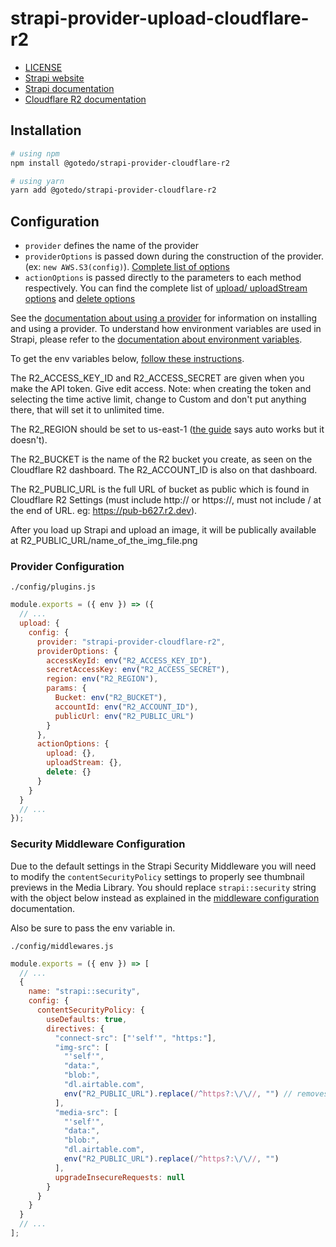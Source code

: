 # strapi-provider-upload-cloudflare-r2

- [LICENSE](LICENSE)
- [Strapi website](https://strapi.io/)
- [Strapi documentation](https://docs.strapi.io)
- [Cloudflare R2 documentation](https://developers.cloudflare.com/r2/)

## Installation

```bash
# using npm
npm install @gotedo/strapi-provider-cloudflare-r2
```

```bash
# using yarn
yarn add @gotedo/strapi-provider-cloudflare-r2
```

## Configuration

- `provider` defines the name of the provider
- `providerOptions` is passed down during the construction of the provider. (ex: `new AWS.S3(config)`). [Complete list of options](https://docs.aws.amazon.com/AWSJavaScriptSDK/latest/AWS/S3.html#constructor-property)
- `actionOptions` is passed directly to the parameters to each method respectively. You can find the complete list of [upload/ uploadStream options](https://docs.aws.amazon.com/AWSJavaScriptSDK/latest/AWS/S3.html#upload-property) and [delete options](https://docs.aws.amazon.com/AWSJavaScriptSDK/latest/AWS/S3.html#deleteObject-property)

See the [documentation about using a provider](https://docs.strapi.io/developer-docs/latest/plugins/upload.html#using-a-provider) for information on installing and using a provider. To understand how environment variables are used in Strapi, please refer to the [documentation about environment variables](https://docs.strapi.io/developer-docs/latest/setup-deployment-guides/configurations/optional/environment.html#environment-variables).

To get the env variables below, [follow these instructions](https://developers.cloudflare.com/r2/platform/s3-compatibility/tokens/).

The R2_ACCESS_KEY_ID and R2_ACCESS_SECRET are given when you make the API token. Give edit access. Note: when creating the token and selecting the time active limit, change to Custom and don't put anything there, that will set it to unlimited time.

The R2_REGION should be set to us-east-1 ([the guide](https://developers.cloudflare.com/r2/platform/s3-compatibility/api/) says auto works but it doesn't).

The R2_BUCKET is the name of the R2 bucket you create, as seen on the Cloudflare R2 dashboard. The R2_ACCOUNT_ID is also on that dashboard.

The R2_PUBLIC_URL is the full URL of bucket as public which is found in Cloudflare R2 Settings (must include http:// or https://, must not include / at the end of URL. eg: https://pub-b627.r2.dev).

After you load up Strapi and upload an image, it will be publically available at R2_PUBLIC_URL/name_of_the_img_file.png

### Provider Configuration

`./config/plugins.js`

```js
module.exports = ({ env }) => ({
  // ...
  upload: {
    config: {
      provider: "strapi-provider-cloudflare-r2",
      providerOptions: {
        accessKeyId: env("R2_ACCESS_KEY_ID"),
        secretAccessKey: env("R2_ACCESS_SECRET"),
        region: env("R2_REGION"),
        params: {
          Bucket: env("R2_BUCKET"),
          accountId: env("R2_ACCOUNT_ID"),
          publicUrl: env("R2_PUBLIC_URL")
        }
      },
      actionOptions: {
        upload: {},
        uploadStream: {},
        delete: {}
      }
    }
  }
  // ...
});
```

### Security Middleware Configuration

Due to the default settings in the Strapi Security Middleware you will need to modify the `contentSecurityPolicy` settings to properly see thumbnail previews in the Media Library. You should replace `strapi::security` string with the object below instead as explained in the [middleware configuration](https://docs.strapi.io/developer-docs/latest/setup-deployment-guides/configurations/required/middlewares.html#loading-order) documentation.

Also be sure to pass the env variable in.

`./config/middlewares.js`

```js
module.exports = ({ env }) => [
  // ...
  {
    name: "strapi::security",
    config: {
      contentSecurityPolicy: {
        useDefaults: true,
        directives: {
          "connect-src": ["'self'", "https:"],
          "img-src": [
            "'self'",
            "data:",
            "blob:",
            "dl.airtable.com",
            env("R2_PUBLIC_URL").replace(/^https?:\/\//, "") // removes http or https from url
          ],
          "media-src": [
            "'self'",
            "data:",
            "blob:",
            "dl.airtable.com",
            env("R2_PUBLIC_URL").replace(/^https?:\/\//, "")
          ],
          upgradeInsecureRequests: null
        }
      }
    }
  }
  // ...
];
```
